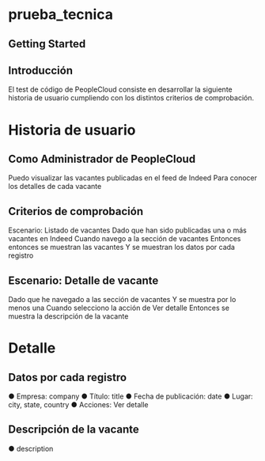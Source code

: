 # prueba_tecnica



## Getting Started

## Introducción

El test de código de PeopleCloud consiste en desarrollar la siguiente historia de
usuario cumpliendo con los distintos criterios de comprobación.

# Historia de usuario

## Como Administrador de PeopleCloud
Puedo visualizar las vacantes publicadas en el feed de Indeed
Para conocer los detalles de cada vacante

## Criterios de comprobación

Escenario: Listado de vacantes
Dado que han sido publicadas una o más vacantes en Indeed
Cuando navego a la sección de vacantes
Entonces entonces se muestran las vacantes
Y se muestran los datos por cada registro
## Escenario: Detalle de vacante
Dado que he navegado a las sección de vacantes
Y se muestra por lo menos una
Cuando selecciono la acción de Ver detalle
Entonces se muestra la descripción de la vacante

# Detalle
## Datos por cada registro
● Empresa: company
● Título: title
● Fecha de publicación: date
● Lugar: city, state, country
● Acciones: Ver detalle
## Descripción de la vacante
● description




